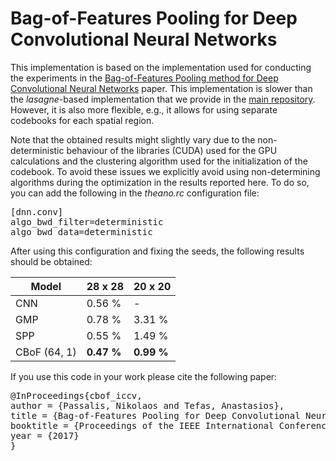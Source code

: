 # Bag-of-Features Pooling for Deep Convolutional Neural Networks

This implementation is based on the implementation used for conducting the experiments in the [Bag-of-Features Pooling method for Deep Convolutional Neural Networks](https://arxiv.org/abs/1707.08105) paper. This implementation is slower than the *lasagne*-based implementation that we provide in the [main repository](). However, it is also more flexible, e.g., it allows for using separate codebooks for each spatial region.

Note that the obtained results might slightly vary due to the non-deterministic behaviour of the libraries (CUDA) used for the GPU calculations and the clustering algorithm used for the initialization of the codebook. To avoid these issues we explicitly avoid using non-determining algorithms during the optimization in the results reported here. To do so, you can add the following in the *theano.rc* configuration file:

<pre>
[dnn.conv]
algo_bwd_filter=deterministic
algo_bwd_data=deterministic
</pre>

After using this configuration and fixing the seeds, the following results should be obtained:


| Model         | 28 x 28 | 20 x 20 | 
| ------------- | --------- | ---------   |
| CNN           | 0.56 %    |  -     |
| GMP           | 0.78 %    | 3.31 %      |
| SPP           | 0.55 %    | 1.49 %      |
| CBoF (64, 1)   | **0.47 %**    | **0.99 %** |


If you use this code in your work please cite the following paper:

<pre>
@InProceedings{cbof_iccv,
author = {Passalis, Nikolaos and Tefas, Anastasios},
title = {Bag-of-Features Pooling for Deep Convolutional Neural Networks},
booktitle = {Proceedings of the IEEE International Conference on Computer Vision (to appear)},
year = {2017}
}
</pre>

